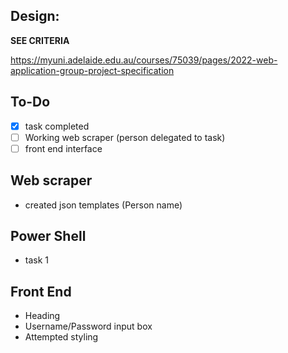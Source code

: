 ## Design:
**SEE CRITERIA**

https://myuni.adelaide.edu.au/courses/75039/pages/2022-web-application-group-project-specification

## To-Do
- [x] task completed
- [ ] Working web scraper (person delegated to task)
- [ ] front end interface

## Web scraper
- created json templates (Person name)

## Power Shell
- task 1

## Front End
- Heading
- Username/Password input box
- Attempted styling


